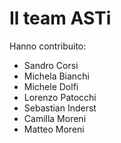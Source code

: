 # Il team ASTi

Hanno contribuito:

- Sandro Corsi
- Michela Bianchi
- Michele Dolfi
- Lorenzo Patocchi
- Sebastian Inderst
- Camilla Moreni
- Matteo Moreni